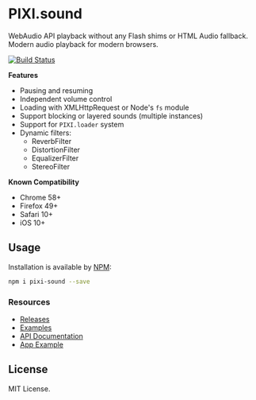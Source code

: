 # PIXI.sound

WebAudio API playback without any Flash shims or HTML Audio fallback. Modern audio playback for modern browsers. 

[![Build Status](https://travis-ci.org/pixijs/pixi-sound.svg?branch=master)](https://travis-ci.org/pixijs/pixi-sound)

**Features**

* Pausing and resuming
* Independent volume control
* Loading with XMLHttpRequest or Node's `fs` module
* Support blocking or layered sounds (multiple instances)
* Support for `PIXI.loader` system
* Dynamic filters:
    * ReverbFilter
    * DistortionFilter
    * EqualizerFilter
    * StereoFilter

**Known Compatibility**

* Chrome 58+
* Firefox 49+
* Safari 10+
* iOS 10+

## Usage

Installation is available by [NPM](https://npmjs.org):

```bash
npm i pixi-sound --save
```

### Resources

* [Releases](https://github.com/pixijs/pixi-sound/releases)
* [Examples](https://pixijs.github.io/pixi-sound/examples/index.html)
* [API Documentation](https://pixijs.github.io/pixi-sound/docs/index.html)
* [App Example](https://pixijs.github.io/pixi-sound/examples/app.html)

## License

MIT License.